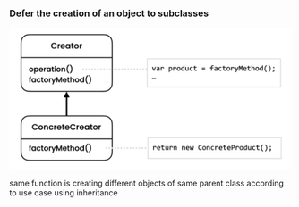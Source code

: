 ### Defer the creation of an object to subclasses

![img.png](img.png)

same function is creating different objects of same parent class according to use case using inheritance
